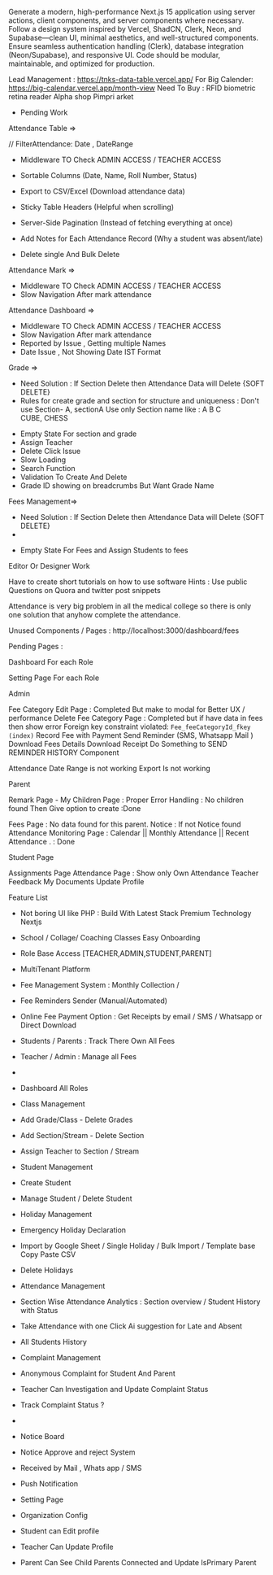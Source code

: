  <!-- PROMPT  -->

Generate a modern, high-performance Next.js 15 application using server actions, client components, and server components where necessary. Follow a design system inspired by Vercel, ShadCN, Clerk, Neon, and Supabase—clean UI, minimal aesthetics, and well-structured components. Ensure seamless authentication handling (Clerk), database integration (Neon/Supabase), and responsive UI. Code should be modular, maintainable, and optimized for production.

Lead Management : https://tnks-data-table.vercel.app/
For Big Calender: https://big-calendar.vercel.app/month-view
Need To Buy : RFID biometric retina reader
Alpha shop Pimpri arket

- Pending Work

Attendance Table =>

// FilterAttendance: Date , DateRange

- Middleware TO Check ADMIN ACCESS / TEACHER ACCESS
    <!-- FEATURES -->

- Sortable Columns (Date, Name, Roll Number, Status)
- Export to CSV/Excel (Download attendance data)
- Sticky Table Headers (Helpful when scrolling)
- Server-Side Pagination (Instead of fetching everything at once)
- Add Notes for Each Attendance Record (Why a student was absent/late)
- Delete single And Bulk Delete

Attendance Mark =>

- Middleware TO Check ADMIN ACCESS / TEACHER ACCESS
- Slow Navigation After mark attendance

Attendance Dashboard =>

- Middleware TO Check ADMIN ACCESS / TEACHER ACCESS
- Slow Navigation After mark attendance
- Reported by Issue , Getting multiple Names
- Date Issue , Not Showing Date IST Format

Grade =>

- Need Solution : If Section Delete then Attendance Data will Delete {SOFT DELETE}
- Rules for create grade and section for structure and uniqueness :
  Don't use Section- A, sectionA
  Use only Section name like : A B C CUBE, CHESS

<!-- FEATURES -->

- Empty State For section and grade
- Assign Teacher
- Delete Click Issue
- Slow Loading
- Search Function
- Validation To Create And Delete
- Grade ID showing on breadcrumbs But Want Grade Name

Fees Management=>

- Need Solution : If Section Delete then Attendance Data will Delete {SOFT DELETE}
-

<!-- FEATURES -->

- Empty State For Fees and Assign Students to fees

Editor Or Designer Work

Have to create short tutorials on how to use software
Hints : Use public Questions on Quora and twitter post snippets

Attendance is very big problem in all the medical college so there is only one solution that anyhow complete the attendance.

Unused Components / Pages :
http://localhost:3000/dashboard/fees

Pending Pages :

Dashboard For each Role

Setting Page For each Role

Admin

Fee Category Edit Page : Completed But make to modal for Better UX / performance
Delete Fee Category Page : Completed but if have data in fees then show error Foreign key constraint violated: `Fee_feeCategoryId_fkey (index)`
Record Fee with Payment
Send Reminder (SMS, Whatsapp Mail )
Download Fees Details
Download Receipt
Do Something to SEND REMINDER HISTORY Component

Attendance
Date Range is not working
Export Is not working

Parent

Remark Page -
My Children Page : Proper Error Handling : No children found Then Give option to create :Done

Fees Page : No data found for this parent.
Notice : If not Notice found
Attendance Monitoring Page : Calendar || Monthly Attendance || Recent Attendance . : Done

Student Page

Assignments Page
Attendance Page : Show only Own Attendance
Teacher Feedback
My Documents
Update Profile

Feature List

- Not boring UI like PHP : Build With Latest Stack Premium Technology Nextjs
- School / Collage/ Coaching Classes Easy Onboarding
- Role Base Access [TEACHER,ADMIN,STUDENT,PARENT]
- MultiTenant Platform
- Fee Management System : Monthly Collection /
- Fee Reminders Sender (Manual/Automated)
- Online Fee Payment Option : Get Receipts by email / SMS / Whatsapp or Direct Download
- Students / Parents : Track There Own All Fees
- Teacher / Admin : Manage all Fees
-

- Dashboard All Roles

- Class Management
- Add Grade/Class - Delete Grades
- Add Section/Stream - Delete Section
- Assign Teacher to Section / Stream

- Student Management
- Create Student
- Manage Student / Delete Student

- Holiday Management
- Emergency Holiday Declaration
- Import by Google Sheet / Single Holiday / Bulk Import / Template base Copy Paste CSV
- Delete Holidays

- Attendance Management
- Section Wise Attendance Analytics : Section overview / Student History with Status
- Take Attendance with one Click Ai suggestion for Late and Absent
- All Students History

- Complaint Management
- Anonymous Complaint for Student And Parent
- Teacher Can Investigation and Update Complaint Status
- Track Complaint Status ?
-

- Notice Board
- Notice Approve and reject System
- Received by Mail , Whats app / SMS
- Push Notification

- Setting Page
- Organization Config
- Student can Edit profile
- Teacher Can Update Profile
- Parent Can See Child Parents Connected and Update IsPrimary Parent
